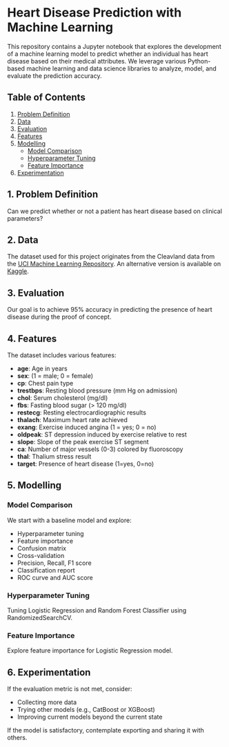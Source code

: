 # Heart Disease Prediction with Machine Learning

This repository contains a Jupyter notebook that explores the development of a machine learning model to predict whether an individual has heart disease based on their medical attributes. We leverage various Python-based machine learning and data science libraries to analyze, model, and evaluate the prediction accuracy.

## Table of Contents

1. [Problem Definition](#1-problem-definition)
2. [Data](#2-data)
3. [Evaluation](#3-evaluation)
4. [Features](#4-features)
5. [Modelling](#5-modelling)
    - [Model Comparison](#model-comparison)
    - [Hyperparameter Tuning](#hyperparameter-tuning)
    - [Feature Importance](#feature-importance)
6. [Experimentation](#6-experimentation)

## 1. Problem Definition

Can we predict whether or not a patient has heart disease based on clinical parameters?

## 2. Data

The dataset used for this project originates from the Cleavland data from the [UCI Machine Learning Repository](https://archive.ics.uci.edu/ml/datasets/heart+Disease). An alternative version is available on [Kaggle](https://www.kaggle.com/datasets/sumaiyatasmeem/heart-disease-classification-dataset).

## 3. Evaluation

Our goal is to achieve 95% accuracy in predicting the presence of heart disease during the proof of concept.

## 4. Features

The dataset includes various features:

- **age**: Age in years
- **sex**: (1 = male; 0 = female)
- **cp**: Chest pain type
- **trestbps**: Resting blood pressure (mm Hg on admission)
- **chol**: Serum cholesterol (mg/dl)
- **fbs**: Fasting blood sugar (> 120 mg/dl)
- **restecg**: Resting electrocardiographic results
- **thalach**: Maximum heart rate achieved
- **exang**: Exercise induced angina (1 = yes; 0 = no)
- **oldpeak**: ST depression induced by exercise relative to rest
- **slope**: Slope of the peak exercise ST segment
- **ca**: Number of major vessels (0-3) colored by fluoroscopy
- **thal**: Thalium stress result
- **target**: Presence of heart disease (1=yes, 0=no)

## 5. Modelling

### Model Comparison

We start with a baseline model and explore:

- Hyperparameter tuning
- Feature importance
- Confusion matrix
- Cross-validation
- Precision, Recall, F1 score
- Classification report
- ROC curve and AUC score

### Hyperparameter Tuning

Tuning Logistic Regression and Random Forest Classifier using RandomizedSearchCV.

### Feature Importance

Explore feature importance for Logistic Regression model.

## 6. Experimentation

If the evaluation metric is not met, consider:

- Collecting more data
- Trying other models (e.g., CatBoost or XGBoost)
- Improving current models beyond the current state

If the model is satisfactory, contemplate exporting and sharing it with others.


